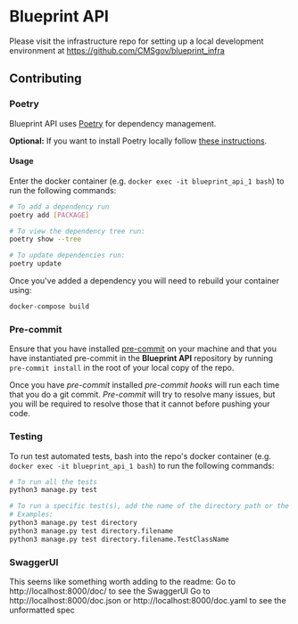 # Blueprint API

Please visit the infrastructure repo for setting up a local development environment at <https://github.com/CMSgov/blueprint_infra>

## Contributing

### Poetry

Blueprint API uses [Poetry](https://python-poetry.org/) for dependency management.

**Optional:** If you want to install Poetry locally follow [these instructions](https://python-poetry.org/docs/#installation).

#### Usage

Enter the docker container (e.g. `docker exec -it blueprint_api_1 bash`) to run the following commands:

```bash
# To add a dependency run
poetry add [PACKAGE]

# To view the dependency tree run:
poetry show --tree

# To update dependencies run:
poetry update
```

Once you've added a dependency you will need to rebuild your container using:

```bash
docker-compose build
```

### Pre-commit

Ensure that you have installed [pre-commit](https://pre-commit.com/#install) on your machine and that you have instantiated pre-commit in the **Blueprint API** repository by running `pre-commit install` in the root of your local copy of the repo.

Once you have _pre-commit_ installed _pre-commit hooks_ will run each time that you do a git commit. _Pre-commit_ will try to resolve many issues, but you will be required to resolve those that it cannot before pushing your code.

### Testing

To run test automated tests, bash into the repo's docker container (e.g. `docker exec -it blueprint_api_1 bash`) to run the following commands:

```bash
# To run all the tests
python3 manage.py test

# To run a specific test(s), add the name of the directory path or the specific test within the directory path and file.
# Examples:
python3 manage.py test directory
python3 manage.py test directory.filename
python3 manage.py test directory.filename.TestClassName
```

### SwaggerUI
This seems like something worth adding to the readme:
Go to http://localhost:8000/doc/ to see the SwaggerUI
Go to http://localhost:8000/doc.json or http://localhost:8000/doc.yaml to see the unformatted spec
